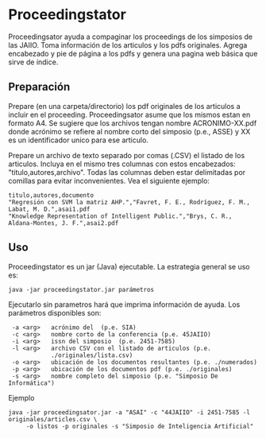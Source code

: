 Proceedingstator
================
Proceedingsator ayuda a compaginar los proceedings de los simposios de las JAIIO. 
Toma información de los articulos y los pdfs originales. Agrega encabezado y pie de página a los pdfs y genera una
pagina web básica que sirve de índice. 

Preparación
-----------
Prepare (en una carpeta/directorio) los pdf originales de los articulos a incluir en el proceeding. Proceedingsator 
asume que los mismos estan en  formato A4. Se sugiere que los archivos tengan nombre ACRONIMO-XX.pdf donde acrónimo 
se refiere al nombre corto del  simposio (p.e., ASSE) y XX es un identificador unico para ese articulo. 
 
Prepare un archivo de texto separado por comas (.CSV) el listado de los articulos. Incluya en el mismo
tres columnas con estos encabezados: "titulo,autores,archivo". Todas las columnas deben estar delimitadas por 
comillas para evitar inconvenientes. Vea el siguiente ejemplo:

    titulo,autores,documento
    "Regresión con SVM la matriz AHP.","Favret, F. E., Rodríguez, F. M., Labat, M. D.",asai1.pdf
    "Knowledge Representation of Intelligent Public.","Brys, C. R., Aldana-Montes, J. F.",asai2.pdf
  
Uso
---
Proceedingstator es un jar (Java) ejecutable. La estrategia general se uso es:

    java -jar proceedingstator.jar parámetros

Ejecutarlo sin parametros hará que imprima información de ayuda. Los parámetros disponibles son:

     -a <arg>   acrónimo del  (p.e. SIA)
     -c <arg>   nombre corto de la conferencia (p.e. 45JAIIO)
     -i <arg>   issn del simposio  (p.e. 2451-7585)
     -l <arg>   archivo CSV con el listado de articulos (p.e.
                ./originales/lista.csv)
     -o <arg>   ubicación de los documentos resultantes (p.e. ./numerados)
     -p <arg>   ubicación de los documentos pdf (p.e. ./originales)
     -s <arg>   nombre completo del simposio (p.e. "Simposio De Informática")
     
Ejemplo
     
     
    java -jar proceedingsator.jar -a "ASAI" -c "44JAIIO" -i 2451-7585 -l originales/articles.csv \
         -o listos -p originales -s "Simposio de Inteligencia Artificial"
